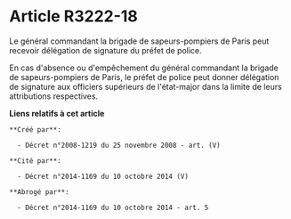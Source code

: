 # Article R3222-18

Le général commandant la brigade de sapeurs-pompiers de Paris peut recevoir délégation de signature du préfet de police.

En cas d'absence ou d'empêchement du général commandant la brigade de sapeurs-pompiers de Paris, le préfet de police peut
donner délégation de signature aux officiers supérieurs de l'état-major dans la limite de leurs attributions respectives.

**Liens relatifs à cet article**

	**Créé par**:

	  - Décret n°2008-1219 du 25 novembre 2008 - art. (V)

	**Cité par**:

	  - Décret n°2014-1169 du 10 octobre 2014 (V)

	**Abrogé par**:

	  - Décret n°2014-1169 du 10 octobre 2014 - art. 5
